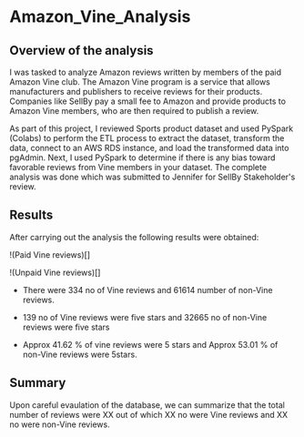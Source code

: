 # Amazon_Vine_Analysis

## Overview of the analysis
I was tasked to analyze Amazon reviews written by members of the paid Amazon Vine club. The Amazon Vine program is a service that allows manufacturers and publishers to receive reviews for their products. Companies like SellBy pay a small fee to Amazon and provide products to Amazon Vine members, who are then required to publish a review.

As part of this project, I reviewed Sports product dataset and used PySpark (Colabs) to perform the ETL process to extract the dataset, transform the data, connect to an AWS RDS instance, and load the transformed data into pgAdmin. Next, I used PySpark to determine if there is any bias toward favorable reviews from Vine members in your dataset. The complete analysis was done which was submitted to Jennifer for SellBy Stakeholder's review. 

## Results

After carrying out the analysis the following results were obtained:

!(Paid Vine reviews)[]

!(Unpaid Vine reviews)[]

* There were 334 no of Vine reviews and 61614 number of non-Vine reviews. 

* 139 no of Vine reviews were five stars and 32665 no of non-Vine reviews were five stars

* Approx 41.62 % of vine reviews were 5 stars and Approx 53.01 % of non-Vine reviews were 5stars.

## Summary
Upon careful evaulation of the database, we can summarize that the total number of reviews were XX out of which XX no were Vine reviews and XX no were non-Vine reviews. 

